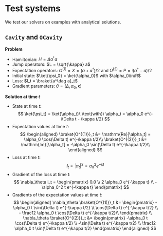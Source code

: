 # Test systems

We test our solvers on examples with analytical solutions.

## `Cavity` and `OCavity`

**Problem**

- Hamiltonian: $H = \Delta a^\dag a$
- Jump operators: $L = \sqrt{\kappa} a$
- Expectation operators: $O^{(1)} = X = (a+a^\dag)/2$ and $O^{(2)} = P = i(a^\dag-a)/2$
- Initial state: $\ket{\psi_0} = \ket{\alpha_0}$ with $\alpha_0\in\R$
- Loss: $l_t = \braket{a^\dag a}_t$
- Gradient parameters: $\theta=(\Delta, \alpha_0, \kappa)$

**Solution at time $t$**

- State at time $t$:
  $$
      \ket{\psi_t} = \ket{\alpha_t}\ \text{with}\ \alpha_t = \alpha_0 e^{-i\Delta t - \kappa t/2}
  $$
- Expectation values at time $t$:
  $$
  \begin{aligned}
      \braket{O^{(1)}}_t &= \mathrm{Re}[\alpha_t] = \alpha_0 \cos(\Delta t) e^{-\kappa t/2}\\
      \braket{O^{(2)}}_t &= \mathrm{Im}[\alpha_t] = -\alpha_0 \sin(\Delta t) e^{-\kappa t/2}\\
  \end{aligned}
  $$
- Loss at time $t$:
  $$
      l_t = |\alpha_t|^2 = \alpha_0^2 e^{-\kappa t}
  $$
- Gradient of the loss at time $t$:
  $$
      \nabla_\theta l_t =
      \begin{pmatrix}
        0.0 \\
        2 \alpha_0 e^{-\kappa t} \\
        -\alpha_0^2 t e^{-\kappa t}
      \end{pmatrix}
  $$
- Gradients of the expectation values at time $t$:
  $$
  \begin{aligned}
      \nabla_\theta \braket{O^{(1)}}_t &=
      \begin{pmatrix}
            -\alpha_0 t \sin(\Delta t) e^{-\kappa t/2} \\
            \cos(\Delta t) e^{-\kappa t/2} \\
            - \frac12 \alpha_0 t \cos(\Delta t) e^{-\kappa t/2}\\
      \end{pmatrix} \\
      \nabla_\theta \braket{O^{(2)}}_t &=
      \begin{pmatrix}
            -\alpha_0 t \cos(\Delta t) e^{-\kappa t/2} \\
            -\sin(\Delta t) e^{-\kappa t/2} \\
            \frac12 \alpha_0 t \sin(\Delta t) e^{-\kappa t/2}
      \end{pmatrix}
  \end{aligned}
  $$
